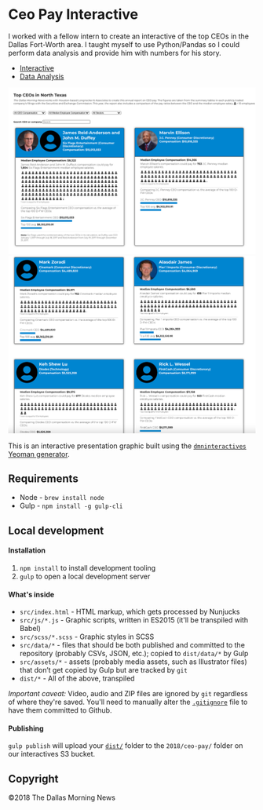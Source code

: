# Ceo Pay Interactive

I worked with a fellow intern to create an interactive of the top CEOs in the Dallas Fort-Worth area. I taught myself to use Python/Pandas so I could perform data analysis and provide him with numbers for his story. 

- [Interactive](https://interactives.dallasnews.com/2018/dfw-top-ceos/)
- [Data Analysis](https://github.com/alma19/dmnprojects/blob/master/ceo-analysis/ceo-numbers.ipynb)

![ceopay1](https://github.com/alma19/ceopay/blob/master/ceopay1.png?raw=true)
![ceopay2](https://github.com/alma19/ceopay/blob/master/ceopay2.png?raw=true)

This is an interactive presentation graphic built using the [`dmninteractives` Yeoman generator](https://github.com/DallasMorningNews/generator-dmninteractives).

## Requirements

- Node - `brew install node`
- Gulp - `npm install -g gulp-cli`

## Local development

#### Installation

1. `npm install` to install development tooling
2. `gulp` to open a local development server

#### What's inside

- `src/index.html` - HTML markup, which gets processed by Nunjucks
- `src/js/*.js` - Graphic scripts, written in ES2015 (it'll be transpiled with Babel)
- `src/scss/*.scss` - Graphic styles in SCSS
- `src/data/*` - files that should be both published and committed to the repository (probably CSVs, JSON, etc.); copied to `dist/data/*` by Gulp
- `src/assets/*` - assets (probably media assets, such as Illustrator files) that don’t get copied by Gulp but are tracked by `git`
- `dist/*` - All of the above, transpiled

_Important caveat:_ Video, audio and ZIP files are ignored by `git` regardless of where they're saved. You'll need to manually alter the [`.gitignore`](.gitignore) file to have them committed to Github.

#### Publishing

`gulp publish` will upload your [`dist/`](dist/) folder to the `2018/ceo-pay/` folder on our interactives S3 bucket.

## Copyright

&copy;2018 The Dallas Morning News
